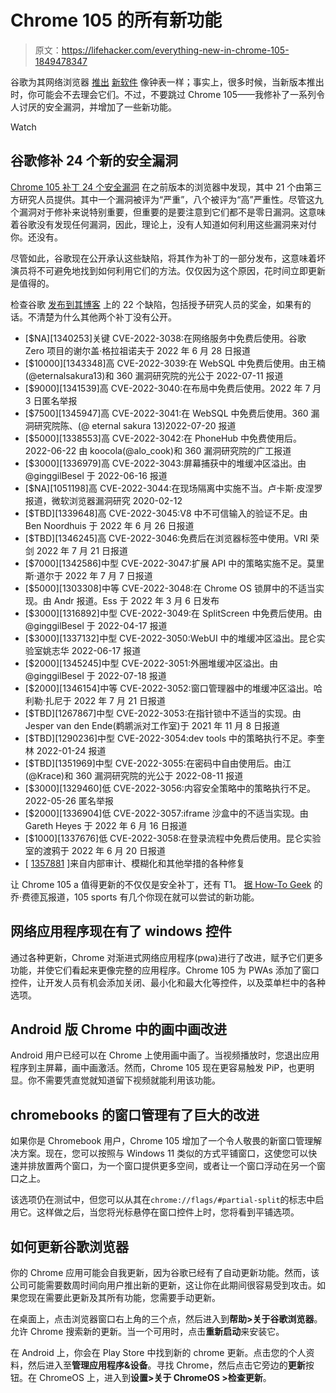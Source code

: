 # Chrome 105 的所有新功能

> 原文：<https://lifehacker.com/everything-new-in-chrome-105-1849478347>

谷歌为其网络浏览器 [推出](https://lifehacker.com/everything-new-in-chrome-104-1849370921) [新软件](https://lifehacker.com/you-need-to-update-chrome-again-1849424239) 像钟表一样；事实上，很多时候，当新版本推出时，你可能会不去理会它们。不过，不要跳过 Chrome 105——我修补了一系列令人讨厌的安全漏洞，并增加了一些新功能。

Watch

## 谷歌修补 24 个新的安全漏洞

[Chrome 105 补丁 24 个安全漏洞](https://www.forbes.com/sites/gordonkelly/2022/08/31/google-chrome-105-new-vulnerabilities-update-chrome-browser/?sh=7fea62854c00) 在之前版本的浏览器中发现，其中 21 个由第三方研究人员提供。其中一个漏洞被评为“严重”，八个被评为“高”严重性。尽管这九个漏洞对于修补来说特别重要，但重要的是要注意到它们都不是零日漏洞。这意味着谷歌没有发现任何漏洞，因此，理论上，没有人知道如何利用这些漏洞来对付你。还没有。

尽管如此，谷歌现在公开承认这些缺陷，将其作为补丁的一部分发布，这意味着坏演员将不可避免地找到如何利用它们的方法。仅仅因为这个原因，花时间立即更新是值得的。

检查谷歌 [发布到其博客](https://chromereleases.googleblog.com/2022/08/stable-channel-update-for-desktop_30.html) 上的 22 个缺陷，包括授予研究人员的奖金，如果有的话。不清楚为什么其他两个补丁没有公开。

*   [$NA][1340253]关键 CVE-2022-3038:在网络服务中免费后使用。谷歌 Zero 项目的谢尔盖·格拉祖诺夫于 2022 年 6 月 28 日报道
*   [$10000][1343348]高 CVE-2022-3039:在 WebSQL 中免费后使用。由王楠(@eternalsakura13)和 360 漏洞研究院的光公于 2022-07-11 报道
*   [$9000][1341539]高 CVE-2022-3040:在布局中免费后使用。2022 年 7 月 3 日匿名举报
*   [$7500][1345947]高 CVE-2022-3041:在 WebSQL 中免费后使用。360 漏洞研究院陈、(@ eternal sakura 13)2022-07-20 报道
*   [$5000][1338553]高 CVE-2022-3042:在 PhoneHub 中免费使用后。2022-06-22 由 koocola(@alo_cook)和 360 漏洞研究院的广工报道
*   [$3000][1336979]高 CVE-2022-3043:屏幕捕获中的堆缓冲区溢出。由@ginggilBesel 于 2022-06-16 报道
*   [$NA][1051198]高 CVE-2022-3044:在现场隔离中实施不当。卢卡斯·皮涅罗报道，微软浏览器漏洞研究 2020-02-12
*   [$TBD][1339648]高 CVE-2022-3045:V8 中不可信输入的验证不足。由 Ben Noordhuis 于 2022 年 6 月 26 日报道
*   [$TBD][1346245]高 CVE-2022-3046:免费后在浏览器标签中使用。VRI 荣剑 2022 年 7 月 21 日报道
*   [$7000][1342586]中型 CVE-2022-3047:扩展 API 中的策略实施不足。莫里斯·道尔于 2022 年 7 月 7 日报道
*   [$5000][1303308]中等 CVE-2022-3048:在 Chrome OS 锁屏中的不适当实现。由 Andr 报道。Ess 于 2022 年 3 月 6 日发布
*   [$3000][1316892]中型 CVE-2022-3049:在 SplitScreen 中免费后使用。由@ginggilBesel 于 2022-04-17 报道
*   [$3000][1337132]中型 CVE-2022-3050:WebUI 中的堆缓冲区溢出。昆仑实验室姚志华 2022-06-17 报道
*   [$2000][1345245]中型 CVE-2022-3051:外圈堆缓冲区溢出。由@ginggilBesel 于 2022-07-18 报道
*   [$2000][1346154]中等 CVE-2022-3052:窗口管理器中的堆缓冲区溢出。哈利勒·扎尼于 2022 年 7 月 21 日报道
*   [$TBD][1267867]中型 CVE-2022-3053:在指针锁中不适当的实现。由 Jesper van den Ende(鹈鹕派对工作室)于 2021 年 11 月 8 日报道
*   [$TBD][1290236]中型 CVE-2022-3054:dev tools 中的策略执行不足。李奎林 2022-01-24 报道
*   [$TBD][1351969]中型 CVE-2022-3055:在密码中自由使用后。由江(@Krace)和 360 漏洞研究院的光公于 2022-08-11 报道
*   [$3000][1329460]低 CVE-2022-3056:内容安全策略中的策略执行不足。2022-05-26 匿名举报
*   [$2000][1336904]低 CVE-2022-3057:iframe 沙盒中的不适当实现。由 Gareth Heyes 于 2022 年 6 月 16 日报道
*   [$1000][1337676]低 CVE-2022-3058:在登录流程中免费后使用。昆仑实验室的渡鸦于 2022 年 6 月 20 日报道
*   [ [1357881](https://crbug.com/1357881) ]来自内部审计、模糊化和其他举措的各种修复

让 Chrome 105 a 值得更新的不仅仅是安全补丁，还有 T1。 [据 How-To Geek](https://www.howtogeek.com/829184/whats-new-in-chrome-105-available-today/) 的乔·费德瓦报道，105 sports 有几个你现在就可以尝试的新功能。

## 网络应用程序现在有了 windows 控件

通过各种更新，Chrome 对渐进式网络应用程序(pwa)进行了改进，赋予它们更多功能，并使它们看起来更像完整的应用程序。Chrome 105 为 PWAs 添加了窗口控件，让开发人员有机会添加关闭、最小化和最大化等控件，以及菜单栏中的各种选项。

## Android 版 Chrome 中的画中画改进

Android 用户已经可以在 Chrome 上使用画中画了。当视频播放时，您退出应用程序到主屏幕，画中画激活。然而，Chrome 105 现在更容易触发 PiP，也更明显。你不需要凭直觉就知道留下视频就能利用该功能。

## chromebooks 的窗口管理有了巨大的改进

如果你是 Chromebook 用户，Chrome 105 增加了一个令人敬畏的新窗口管理解决方案。现在，您可以按照与 Windows 11 类似的方式平铺窗口，这使您可以快速并排放置两个窗口，为一个窗口提供更多空间，或者让一个窗口浮动在另一个窗口之上。

该选项仍在测试中，但您可以从其在`chrome://flags/#partial-split`的标志中启用它。这样做之后，当您将光标悬停在窗口控件上时，您将看到平铺选项。

## 如何更新谷歌浏览器

你的 Chrome 应用可能会自我更新，因为谷歌已经有了自动更新功能。然而，该公司可能需要数周时间向用户推出新的更新，这让你在此期间很容易受到攻击。如果您现在需要此更新及其所有功能，您需要手动更新。

在桌面上，点击浏览器窗口右上角的三个点，然后进入到**帮助>关于谷歌浏览器**。允许 Chrome 搜索新的更新。当一个可用时，点击**重新启动**来安装它。

在 Android 上，你会在 Play Store 中找到新的 chrome 更新。点击您的个人资料，然后进入至**管理应用程序&设备**。寻找 Chrome，然后点击它旁边的**更新**按钮。在 ChromeOS 上，进入到**设置>关于 ChromeOS >检查更新**。